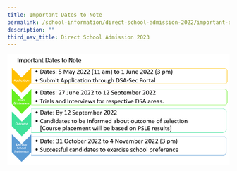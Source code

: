 ```yaml
---
title: Important Dates to Note
permalink: /school-information/direct-school-admission-2022/important-dates-to-note/
description: ""
third_nav_title: Direct School Admission 2023
---
```

![Important Dates to Note](/images/DSA-Important-Dates.png)